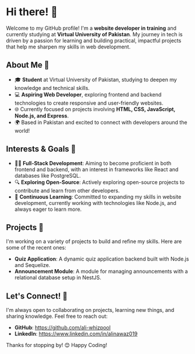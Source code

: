 # Hi there! 👋

Welcome to my GitHub profile! I'm a **website developer in training** and currently studying at **Virtual University of Pakistan**. My journey in tech is driven by a passion for learning and building practical, impactful projects that help me sharpen my skills in web development.

## About Me 🌱
- 🎓 **Student** at Virtual University of Pakistan, studying to deepen my knowledge and technical skills.
- 💻 **Aspiring Web Developer**, exploring frontend and backend technologies to create responsive and user-friendly websites.
- 🌐 Currently focused on projects involving **HTML, CSS, JavaScript, Node.js, and Express**.
- 🌍 Based in Pakistan and excited to connect with developers around the world!

## Interests & Goals 🎯
- 👨‍💻 **Full-Stack Development**: Aiming to become proficient in both frontend and backend, with an interest in frameworks like React and databases like PostgreSQL.
- 🔍 **Exploring Open-Source**: Actively exploring open-source projects to contribute and learn from other developers.
- 🌱 **Continuous Learning**: Committed to expanding my skills in website development, currently working with technologies like Node.js, and always eager to learn more.

## Projects 📂
I'm working on a variety of projects to build and refine my skills. Here are some of the recent ones:
- **Quiz Application**: A dynamic quiz application backend built with Node.js and Sequelize.
- **Announcement Module**: A module for managing announcements with a relational database setup in NestJS.

## Let's Connect! 🤝
I'm always open to collaborating on projects, learning new things, and sharing knowledge. Feel free to reach out:
- **GitHub**: https://github.com/ali-whizpool
- **LinkedIn**: https://www.linkedin.com/in/alinawaz019

Thanks for stopping by! 😊 Happy Coding!

